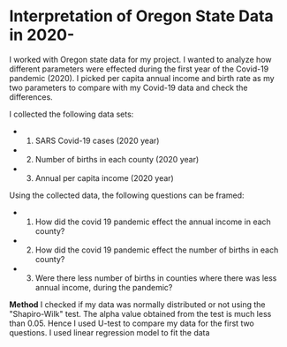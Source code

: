 # Interpretation of Oregon State Data in 2020-
I worked with Oregon state data for my project. I wanted to analyze how different parameters were effected during the first year of the Covid-19 pandemic (2020). I picked per capita annual income and birth rate as my two parameters to compare with my Covid-19 data and check the differences. 

I collected the following data sets:
* 1. SARS Covid-19 cases (2020 year)
* 2. Number of births in each county (2020 year)
* 3. Annual per capita income (2020 year)

Using the collected data, the following questions can be framed:
* 1. How did the covid 19 pandemic effect the annual income in each county?
* 2. How did the covid 19 pandemic effect the number of births in each county?
* 3. Were there less number of births in counties where there was less annual income, during the pandemic?

**Method**
I checked if my data was normally distributed or not using the "Shapiro-Wilk" test. The alpha value obtained from the test is much less than 0.05. Hence I used U-test to compare my data for the first two questions. I used linear regression model to fit the data 
